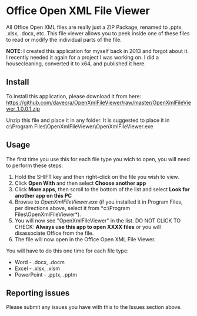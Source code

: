 # Office Open XML File Viewer
All Office Open XML files are really just a ZIP Package, renamed to .pptx, .xlsx, .docx, etc. This file viewer allows you to peek inside one of these files to read or modify the individual parts of the file.

**NOTE**: I created this application for myself back in 2013 and forgot about it. I recently needed it again for a project I was working on. I did a housecleaning, converted it to x64, and published it here.

## Install
To install this application, please download it from here:
https://github.com/davecra/OpenXmlFileViewer/raw/master/OpenXmlFileViewer_1.0.0.1.zip

Unzip this file and place it in any folder. It is suggested to place it in c:\Program Files\OpenXmlFileViewer\OpenXmlFileViewer.exe

## Usage
The first time you use this for each file type you wich to open, you will need to perform these steps:

1) Hold the SHIFT key and then right-click on the file you wish to view.
2) Click **Open With** and then select **Choose another app**
3) Click **More apps**, then scroll to the bottom of the list and select **Look for another app on this PC**
4) Browse to *OpenXmlFileViewer.exe* (if you installed it in Program Files, per directions above, select it from *c:\Program Files\OpenXmlFileViewer\*).
5) You will now see "OpenXmlFileViewer" in the list. DO NOT CLICK TO CHECK: **Always use this app to open XXXX files** or you will disassociate Office from the file.
6) The file will now open in the Office Open XML File Viewer.

You will have to do this one time for each file type:
* Word - .docx, .docm
* Excel - .xlsx, .xlsm
* PowerPoint - .pptx, .pptm

## Reporting issues
Please submit any issues you have with this to the Issues section above.
